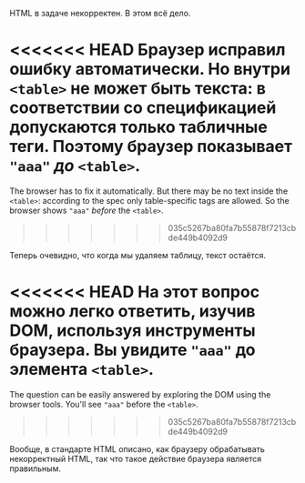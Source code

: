 HTML в задаче некорректен. В этом всё дело.

<<<<<<< HEAD
Браузер исправил ошибку автоматически. Но внутри `<table>` не может быть текста: в соответствии со спецификацией допускаются только табличные теги. Поэтому браузер показывает `"aaa"` *до* `<table>`.
=======
The browser has to fix it automatically. But there may be no text inside the `<table>`: according to the spec only table-specific tags are allowed. So the browser shows `"aaa"` *before* the `<table>`.
>>>>>>> 035c5267ba80fa7b55878f7213cbde449b4092d9

Теперь очевидно, что когда мы удаляем таблицу, текст остаётся.

<<<<<<< HEAD
На этот вопрос можно легко ответить, изучив DOM, используя инструменты браузера. Вы увидите `"aaa"` до элемента `<table>`.
=======
The question can be easily answered by exploring the DOM using the browser tools. You'll see `"aaa"` before the `<table>`.
>>>>>>> 035c5267ba80fa7b55878f7213cbde449b4092d9

Вообще, в стандарте HTML описано, как браузеру обрабатывать некорректный HTML, так что такое действие браузера является правильным.
